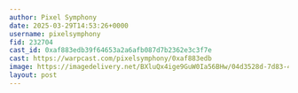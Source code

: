 ```yaml
---
author: Pixel Symphony
date: 2025-03-29T14:53:26+0000
username: pixelsymphony
fid: 232704
cast_id: 0xaf883edb39f64653a2a6afb087d7b2362e3c3f7e
cast: https://warpcast.com/pixelsymphony/0xaf883edb
image: https://imagedelivery.net/BXluQx4ige9GuW0Ia56BHw/04d3528d-7d83-467a-d67e-15fddb3e3a00/original
layout: post
---
```

  

<img src='https://imagedelivery.net/BXluQx4ige9GuW0Ia56BHw/04d3528d-7d83-467a-d67e-15fddb3e3a00/original' alt='' referrerpolicy='no-referrer'/>